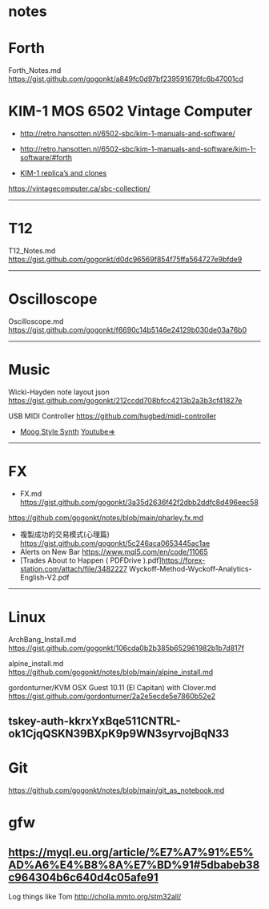 # notes

# Forth
Forth_Notes.md https://gist.github.com/gogonkt/a849fc0d97bf239591679fc6b47001cd

# KIM-1 MOS 6502 Vintage Computer
- http://retro.hansotten.nl/6502-sbc/kim-1-manuals-and-software/

- http://retro.hansotten.nl/6502-sbc/kim-1-manuals-and-software/kim-1-software/#forth

- [KIM-1 replica’s and clones](http://retro.hansotten.nl/6502-sbc/kim-1-manuals-and-software/my-kim-1-family/kim-replicas-and-clones/)

https://vintagecomputer.ca/sbc-collection/


---
# T12
T12_Notes.md https://gist.github.com/gogonkt/d0dc96569f854f75ffa564727e9bfde9

---
# Oscilloscope
Oscilloscope.md https://gist.github.com/gogonkt/f6690c14b5146e24129b030de03a76b0


---
# Music
Wicki-Hayden note layout json https://gist.github.com/gogonkt/212ccdd708bfcc4213b2a3b3cf41827e

USB MIDI Controller https://github.com/hugbed/midi-controller
- [Moog Style Synth](https://www.instructables.com/Moog-Style-Synth/) [Youtube=>](https://www.youtube.com/watch?v=YYtZRjsq8O8&t=5s&ab_channel=MarcusDunn)

---
# FX
 - FX.md https://gist.github.com/gogonkt/3a35d2636f42f2dbb2ddfc8d496eec58

 https://github.com/gogonkt/notes/blob/main/pharley.fx.md
 
 - 複製成功的交易模式(心理篇) https://gist.github.com/gogonkt/5c246aca0653445ac1ae
 - Alerts on New Bar https://www.mql5.com/en/code/11065
 - [Trades About to Happen ( PDFDrive ).pdf]https://forex-station.com/attach/file/3482227 Wyckoff-Method-Wyckoff-Analytics-English-V2.pdf
 

---
# Linux
ArchBang_Install.md https://gist.github.com/gogonkt/106cda0b2b385b652961982b1b7d817f

alpine_install.md https://github.com/gogonkt/notes/blob/main/alpine_install.md

gordonturner/KVM OSX Guest 10.11 (El Capitan) with Clover.md https://gist.github.com/gordonturner/2a2e5ecde5e7860b52e2

tskey-auth-kkrxYxBqe511CNTRL-ok1CjqQSKN39BXpK9p9WN3syrvojBqN33
---
# Git
https://github.com/gogonkt/notes/blob/main/git_as_notebook.md

# gfw

https://myql.eu.org/article/%E7%A7%91%E5%AD%A6%E4%B8%8A%E7%BD%91#5dbabeb38c964304b6c640d4c05afe91
---
Log things like Tom http://cholla.mmto.org/stm32all/
